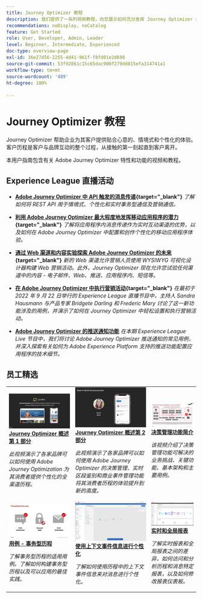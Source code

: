 ```yaml
---
title: Journey Optimizer 教程
description: 我们提供了一系列视频教程，向您展示如何充分发挥 Journey Optimizer 的优势。
recommendations: noDisplay, noCatalog
feature: Get Started
role: User, Developer, Admin, Leader
level: Beginner, Intermediate, Experienced
doc-type: overview-page
exl-id: 36e27d56-2255-4d41-961f-f8fd01e2d698
source-git-commit: 53f92861c15c65dac900f279dd815efa314741a1
workflow-type: tm+mt
source-wordcount: '489'
ht-degree: 100%

---
```



# Journey Optimizer 教程

Journey Optimizer 帮助企业为其客户提供贴合心意的、情境式和个性化的体验。客户历程是客户与品牌互动的整个过程，从接触的第一刻起直到客户离开。

本用户指南包含有关 Adobe Journey Optimizer 特性和功能的视频和教程。

<div id="recs-overview-body-1"></div>
<div id="recs-overview-body-2"></div>
<div id="recs-overview-body-3"></div>
<div id="recs-overview-body-4"></div>
<div id="recs-overview-body-5"></div>
<div id="recs-overview-body-6"></div>

<div id="events-section">

## Experience League 直播活动

* **[Adobe Journey Optimizer 中 API 触发的消息传递](https://experienceleague.adobe.com/docs/events/experience-league-live-recordings/episodes/exl-live-episode-8-23-23.html?lang=zh-Hans){target="_blank"}**
  *了解如何将 REST API 用于情境式、个性化和实时事务型通信及营销通信。*

* **[利用 Adobe Journey Optimizer 最大程度地发挥移动应用程序的潜力](https://experienceleague.adobe.com/docs/events/experience-league-live-recordings/episodes/exl-live-episode-5-24-23.html?lang=zh-Hans){target="_blank"}**
  *了解将应用程序内消息传递作为实时互动渠道的优势，以及如何在 Adobe Journey Optimizer 中配置和创作个性化的移动应用程序体验。*

* **[通过 Web 渠道和内容实验探索 Adobe Journey Optimizer 的未来](https://experienceleague.adobe.com/docs/events/experience-league-live-recordings/episodes/exl-live-episode-6-14-23.html?lang=zh-Hans){target="_blank"}**
  *新的 Web 渠道允许营销人员使用 WYSIWYG 可视化设计器构建 Web 营销活动。此外，Journey Optimizer 现在允许您试验任何渠道中的内容 - 电子邮件、Web、推送、应用程序内、短信等。*

* **[在 Adobe Journey Optimizer 中执行营销活动](https://experienceleague.adobe.com/docs/experience-league-live-events/events/episodes/exl-live-episode-09-22-22.html?lang=zh-Hans){target="_blank"}**
  *在最初于 2022 年 9 月 22 日举行的 Experience League 直播节目中，主持人 Sandra Hausmann 与产品专家 Bridgete Darling 和 Frederic Mary 讨论了这一新功能涉及的用例，并演示了如何在 Journey Optimizer 中轻松设置和执行营销活动。*

* **[Adobe Journey Optimizer 的推送通知功能](https://experienceleague.adobe.com/docs/experience-league-live-events/events/episodes/exl-live-episode-05-12-22.html?lang=zh-Hans)**
  *在本期 Experience League Live 节目中，我们将讨论 Adobe Journey Optimizer 推送通知的常见用例，并深入探索有关如何为 Adobe Experience Platform 支持的推送功能配置应用程序的技术细节。*

</div>

<div id="staff-picks-section">

## 员工精选

<table>
<tr>
  <td>
    <a href="./introduction/journey-optimizer-overview-part-1.md">
      <img alt="Journey Optimizer 概述第 1 部分 - 交付全渠道历程（视频）" src="./assets/334174.jpg"/>
    </a>
    <div>
      <a href="./introduction/journey-optimizer-overview-part-1.md">
    <strong>Journey Optimizer 概述第 1 部分</strong>
    </a>
    </div>
    <p>
    <em>此视频演示了各家品牌可以如何使用 Adobe Journey Optimization 为其消费者提供个性化的全渠道历程。</em>
    <p>
  </td>
    <td>
    <a href="./introduction/journey-optimizer-overview-part-2.md">
      <img alt="Journey Optimizer 概述第 2 部分 - 交付全渠道历程（视频）" src="./assets/334175.jpg"/>
    </a>
    <div>
      <a href="./introduction/journey-optimizer-overview-part-2.md">
    <strong>Journey Optimizer 概述第 2 部分</strong>
    </a>
    </div>
    <p>
    <em>此视频演示了各家品牌可以如何使用 Adobe Journey Optimizer 的决策管理、实时区段鉴别和商业事件管理功能将其消费者历程的体验提升到新的高度。</em>
    <p>
  </td>
  </td>
    <td>
    <a href="./decision-management/create-decisions.md">
      <img alt="决策管理功能简介" src="./assets/326961.jpg"/>
    </a>
    <div>
      <a href="./decision-management/create-decisions.md">
    <strong>决策管理功能简介 </strong>
    </a>
    </div>
    <p>
    <em>该视频介绍了决策管理功能可解决的业务挑战、关键功能、基本架构和主要用例。

</em>
    <p>
  </td>
</tr>
<tr>
  <td>
    <a href="./create-journeys/use-case-transactional-journey.md">
      <img alt="用例 - 事务型历程 " src="./assets/334202.jpeg"/>
    </a>
    <div>
      <a href="./create-journeys/use-case-transactional-journey.md">
    <strong>用例 - 事务型历程 </strong>
    </a>
    </div>
    <p>
    <em>了解事务型历程的适用用例。了解如何构建事务型历程以及可以应用的最佳实践。</em>
    <p>
  </td>
    <td>
    <a href="./personalize-content/use-contextual-event-information-for-personalization.md">
      <img alt="使用上下文事件信息进行个性化" src="./assets/334165.jpg"/>
    </a>
    <div>
      <a href="./personalize-content/use-contextual-event-information-for-personalization.md">
    <strong>使用上下文事件信息进行个性化 </strong>
    </a>
    </div>
    <p>
    <em>了解如何使用历程中的上下文事件信息来对消息进行个性化。</em>
    <p>
  </td>
  </td>
    <td>
    <a href="./report-and-monitor/live-and-global-reports.md">
      <img alt="实时和全局报表" src="./assets/334108.jpg"/>
    </a>
    <div>
      <a href="./report-and-monitor/live-and-global-reports.md">
    <strong>实时和全局报表 </strong>
    </a>
    </div>
    <p>
    <em>了解实时报表和全局报表之间的差异，如何访问和分析历程和消息特定报表，以及如何修改报表仪表板。

</em>
    <p>
  </td>
</tr>
</table>
</div>
